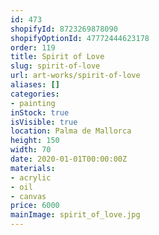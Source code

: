 ```yaml
---
id: 473
shopifyId: 8723269878090
shopifyOptionId: 47772444623178
order: 119
title: Spirit of Love
slug: spirit-of-love
url: art-works/spirit-of-love
aliases: []
categories:
- painting
inStock: true
isVisible: true
location: Palma de Mallorca
height: 150
width: 70
date: 2020-01-01T00:00:00Z
materials:
- acrylic
- oil
- canvas
price: 6000
mainImage: spirit_of_love.jpg
---
```

